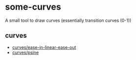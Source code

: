# some-curves
A small tool to draw curves (essentially transition curves (0-1))

## curves
- [curves/ease-in-linear-ease-out](https://jniac.github.io/some-curves/curves/ease-in-linear-ease-out/)
- [curves/psine](https://jniac.github.io/some-curves/curves/psine/)